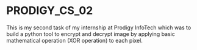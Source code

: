 # PRODIGY_CS_02
This is my second task of my internship at Prodigy InfoTech which was to build a python tool to encrypt and decrypt image by applying basic mathematical operation (XOR operation) to each pixel.  
